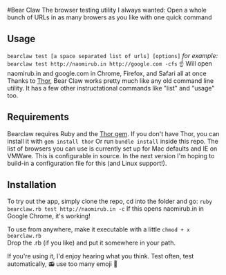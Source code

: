 #Bear Claw
The browser testing utility I always wanted: Open a whole bunch of URLs in as many browers as you like with one quick command

## Usage
```bearclaw test [a space separated list of urls] [options]```
*for example:*
```bearclaw test http://naomirub.in http://google.com -cfs```
:point_up: Will open naomirub.in and google.com in Chrome, Firefox, and Safari all at once
Thanks to [Thor](http://whatisthor.com/), Bear Claw works pretty much like any old command line utility. It has a few other instructational commands like "list" and "usage" too.

## Requirements
Bearclaw requires Ruby and the [Thor gem](http://whatisthor.com/).
If you don't have Thor, you can install it with ```gem install thor```
Or run ```bundle install``` inside this repo.
The list of browsers you can use is currently set up for Mac defaults and IE on VMWare. This is configurable in source. In the next version I'm hoping to build-in a configuration file for this (and Linux support!).

## Installation
To try out the app, simply clone the repo, cd into the folder and go: 
```ruby bearclaw.rb test http://naomirub.in -c```
If this opens naomirub.in in Google Chrome, it's working!

To use from anywhere, make it executable with a little ```chmod + x bearclaw.rb```   
Drop the .rb (if you like) and put it somewhere in your path.

If you're using it, I'd enjoy hearing what you think.
Test often, test automatically, :radio: use too many emoji :japanese_goblin:

